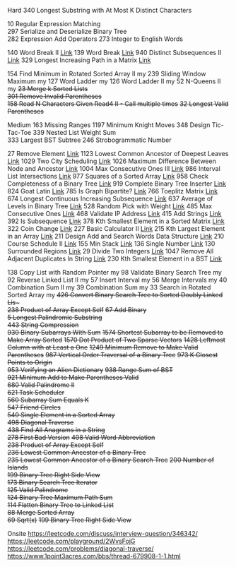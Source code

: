 Hard
340        Longest Substring with At Most K Distinct Characters   

10        Regular Expression Matching   
297        Serialize and Deserialize Binary Tree  
282        Expression Add Operators
273        Integer to English Words   


140        Word Break II   [Link](https://leetcode-cn.com/problems/word-break-ii/solution/dan-ci-chai-fen-ii-by-leetcode-solution/)
139        Word Break   [Link](https://leetcode-cn.com/problems/word-break/solution/dan-ci-chai-fen-by-leetcode-solution/)
940        Distinct Subsequences II   [Link](https://leetcode-cn.com/problems/distinct-subsequences-ii/solution/bu-tong-de-zi-xu-lie-ii-by-leetcode/)
329        Longest Increasing Path in a Matrix   [Link](https://leetcode-cn.com/problems/longest-increasing-path-in-a-matrix/solution/ju-zhen-zhong-de-zui-chang-di-zeng-lu-jing-by-le-2/)

154        Find Minimum in Rotated Sorted Array II   my
239        Sliding Window Maximum   my
127        Word Ladder   my
126        Word Ladder II my
52        N-Queens II   my
~~23        Merge k Sorted Lists~~   
~~301        Remove Invalid Parentheses~~  
~~158        Read N Characters Given Read4 II - Call multiple times~~
~~32        Longest Valid Parentheses~~   

Medium
163        Missing Ranges
1197        Minimum Knight Moves
348        Design Tic-Tac-Toe 
339        Nested List Weight Sum  
333        Largest BST Subtree
246        Strobogrammatic Number

27        Remove Element   [Link](https://leetcode-cn.com/problems/remove-element/solution/yi-chu-yuan-su-by-leetcode/)
1123        Lowest Common Ancestor of Deepest Leaves  [Link](https://leetcode-cn.com/problems/lowest-common-ancestor-of-deepest-leaves/solution/liang-chong-si-lu-yi-chong-qian-xu-bian-li-yi-chon/)
1029        Two City Scheduling   [Link](https://leetcode-cn.com/problems/two-city-scheduling/solution/er-cha-shu-de-chui-xu-bian-li-by-leetcode/)
1026        Maximum Difference Between Node and Ancestor [Link](https://leetcode-cn.com/problems/maximum-difference-between-node-and-ancestor/solution/java-dfs-by-zxy0917-4/)
1004        Max Consecutive Ones III  [Link](https://leetcode-cn.com/problems/max-consecutive-ones-iii/solution/zui-da-lian-xu-1de-ge-shu-iii-by-leetcod-hw12/)
986        Interval List Intersections [Link](https://leetcode-cn.com/problems/interval-list-intersections/solution/qu-jian-lie-biao-de-jiao-ji-by-leetcode/)
977        Squares of a Sorted Array [Link](https://leetcode-cn.com/problems/squares-of-a-sorted-array/solution/you-xu-shu-zu-de-ping-fang-by-leetcode-solution/)
958        Check Completeness of a Binary Tree  [Link](https://leetcode-cn.com/problems/check-completeness-of-a-binary-tree/solution/er-cha-shu-de-wan-quan-xing-jian-yan-by-leetcode/)
919        Complete Binary Tree Inserter   [Link](https://leetcode-cn.com/problems/complete-binary-tree-inserter/solution/wan-quan-er-cha-shu-cha-ru-qi-by-leetcode/)
824        Goat Latin [Link](https://leetcode-cn.com/problems/goat-latin/solution/shan-yang-la-ding-wen-by-leetcode/)
785        Is Graph Bipartite?   [Link](https://leetcode-cn.com/problems/is-graph-bipartite/solution/pan-duan-er-fen-tu-by-leetcode-solution/)
766        Toeplitz Matrix [Link](https://leetcode-cn.com/problems/toeplitz-matrix/solution/tuo-pu-li-ci-ju-zhen-by-leetcode-solutio-57bb/)
674        Longest Continuous Increasing Subsequence  [Link](https://leetcode-cn.com/problems/longest-continuous-increasing-subsequence/solution/zui-chang-lian-xu-di-zeng-xu-lie-by-leet-dmb8/)
637        Average of Levels in Binary Tree [Link](https://leetcode-cn.com/problems/average-of-levels-in-binary-tree/solution/er-cha-shu-de-ceng-ping-jun-zhi-by-leetcode-soluti/)
528        Random Pick with Weight   [Link](https://leetcode-cn.com/problems/random-pick-with-weight/solution/an-quan-zhong-sui-ji-xuan-ze-by-leetcode/)
485        Max Consecutive Ones [Link](https://leetcode-cn.com/problems/max-consecutive-ones/solution/zui-da-lian-xu-1de-ge-shu-by-leetcode-so-252a/)
468        Validate IP Address  [Link](https://leetcode-cn.com/problems/validate-ip-address/solution/yan-zheng-ip-di-zhi-by-leetcode/) 
415        Add Strings  [Link](https://leetcode-cn.com/problems/add-strings/solution/zi-fu-chuan-xiang-jia-by-leetcode-solution/)
392        Is Subsequence   [Link](https://leetcode-cn.com/problems/is-subsequence/solution/pan-duan-zi-xu-lie-by-leetcode-solution/)
378        Kth Smallest Element in a Sorted Matrix   [Link](https://leetcode-cn.com/problems/kth-smallest-element-in-a-sorted-matrix/solution/you-xu-ju-zhen-zhong-di-kxiao-de-yuan-su-by-leetco/)
322        Coin Change [Link](https://leetcode-cn.com/problems/coin-change/solution/322-ling-qian-dui-huan-by-leetcode-solution/)
227        Basic Calculator II   [Link](https://leetcode-cn.com/problems/basic-calculator-ii/)
215        Kth Largest Element in an Array   [Link](https://leetcode-cn.com/problems/kth-largest-element-in-an-array/solution/shu-zu-zhong-de-di-kge-zui-da-yuan-su-by-leetcode-/)
211        Design Add and Search Words Data Structure  [Link](https://leetcode-cn.com/problems/design-add-and-search-words-data-structure/solution/yu-dao-tong-pei-fu-shi-di-gui-chu-li-python-dai-ma/)
210        Course Schedule II   [Link](https://leetcode.com/problems/course-schedule-ii/)
155        Min Stack [Link](https://leetcode.com/problems/min-stack/)
136        Single Number   [Link](https://leetcode-cn.com/problems/single-number/solution/zhi-chu-xian-yi-ci-de-shu-zi-by-leetcode-solution/)
130        Surrounded Regions    [Link](https://leetcode.com/problems/surrounded-regions/submissions/)
29        Divide Two Integers   [Link](https://leetcode-cn.com/problems/divide-two-integers/solution/shua-chuan-lc-er-fen-bei-zeng-cheng-fa-j-m73b/)
1047        Remove All Adjacent Duplicates In String [Link](https://leetcode-cn.com/problems/remove-all-adjacent-duplicates-in-string/solution/shan-chu-zi-fu-chuan-zhong-de-suo-you-xi-4ohr/)
230        Kth Smallest Element in a BST   [Link](https://leetcode-cn.com/problems/kth-smallest-element-in-a-bst/solution/er-cha-sou-suo-shu-zhong-di-kxiao-de-yuan-su-by-le/)


138        Copy List with Random Pointer   my
98        Validate Binary Search Tree   my
92        Reverse Linked List II   my
57        Insert Interval  my
56        Merge Intervals my
40        Combination Sum II   my
39        Combination Sum    my
33        Search in Rotated Sorted Array   my
~~426        Convert Binary Search Tree to Sorted Doubly Linked Lis~~~   
~~238        Product of Array Except Self~~
~~67        Add Binary~~   
~~5        Longest Palindromic Substring~~   
~~443        String Compression~~  
~~930        Binary Subarrays With Sum~~
~~1574        Shortest Subarray to be Removed to Make Array Sorted~~
~~1570        Dot Product of Two Sparse Vectors~~
~~1428        Leftmost Column with at Least a One~~
~~1249        Minimum Remove to Make Valid Parentheses~~
~~987        Vertical Order Traversal of a Binary Tree~~
~~973        K Closest Points to Origin~~  
~~953        Verifying an Alien Dictionary~~
~~938        Range Sum of BST~~   
~~921        Minimum Add to Make Parentheses Valid~~   
~~680        Valid Palindrome II~~   
~~621        Task Scheduler~~   
~~560        Subarray Sum Equals K~~   
~~547        Friend Circles~~   
~~540        Single Element in a Sorted Array~~   
~~498        Diagonal Traverse~~  
~~438        Find All Anagrams in a String~~   
~~278        First Bad Version~~
~~408        Valid Word Abbreviation~~  
~~238        Product of Array Except Self~~   
~~236        Lowest Common Ancestor of a Binary Tree~~   
~~235        Lowest Common Ancestor of a Binary Search Tree~~
~~200        Number of Islands~~   
~~199        Binary Tree Right Side View~~   
~~173        Binary Search Tree Iterator~~   
~~125        Valid Palindrome~~   
~~124        Binary Tree Maximum Path Sum~~   
~~114        Flatten Binary Tree to Linked List~~  
~~88        Merge Sorted Array~~   
~~69        Sqrt(x)~~ 
~~199        Binary Tree Right Side View~~   

Onsite
https://leetcode.com/discuss/interview-question/346342/
https://leetcode.com/playground/2WvsFojG
https://leetcode.com/problems/diagonal-traverse/
https://www.1point3acres.com/bbs/thread-679908-1-1.html
<!--stackedit_data:
eyJoaXN0b3J5IjpbLTE2Mjk2ODcxMjgsLTE0NzEzNzY1MjIsMT
k3MDgyNzgwNiwxMjU3NTcyMzE4LDgzMTIwMDg2MiwtNzY1NTE3
NjAyLDExMDEwMDYwNDYsMTQ4OTMzNTgzOCw0MDU1OTcwODYsLT
g3MDE3MjM4Niw1MDI3OTY4MzAsMjA4NTU2MzU5NCwtMTUxOTY4
MjQyMiwxMzY2NzIwMTM4LC0xODIyNDY3MzE4LDEwOTA0NjYwNT
gsMzM0Nzk1NjIsMTc2ODI1MTY1OCwyMDIzMTAxMjIsMTg1Mzg5
MzI1OV19
-->